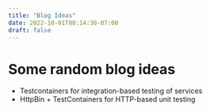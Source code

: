 ```yaml
---
title: "Blog Ideas"
date: 2022-10-01T00:14:30-07:00
draft: false
---
```

# Some random blog ideas

* Testcontainers for integration-based testing of services
* HttpBin + TestContainers for HTTP-based unit testing
